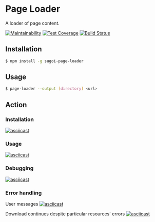# Page Loader
A loader of page content.

[![Maintainability](https://api.codeclimate.com/v1/badges/8990650d7b9bedd07973/maintainability)](https://codeclimate.com/github/badcookie/page-loader/maintainability)
[![Test Coverage](https://api.codeclimate.com/v1/badges/8990650d7b9bedd07973/test_coverage)](https://codeclimate.com/github/badcookie/page-loader/test_coverage)
[![Build Status](https://travis-ci.org/badcookie/page-loader.svg?branch=master)](https://travis-ci.org/badcookie/page-loader)

## Installation
```sh
$ npm install -g sugoi-page-loader
```

## Usage
```sh
$ page-loader --output [directory] <url>
```

## Action
### Installation
[![asciicast](https://asciinema.org/a/VNhiWlPv7Z5DpP9ombehjTgBI.svg)](https://asciinema.org/a/VNhiWlPv7Z5DpP9ombehjTgBI)

### Usage
[![asciicast](https://asciinema.org/a/UhigGLqRmtsNir8JgD2s0yQAG.svg)](https://asciinema.org/a/UhigGLqRmtsNir8JgD2s0yQAG)

### Debugging
[![asciicast](https://asciinema.org/a/sDXoCQVBys9OtKI05q4w4WkaH.svg)](https://asciinema.org/a/sDXoCQVBys9OtKI05q4w4WkaH)

### Error handling
User messages
[![asciicast](https://asciinema.org/a/qRDK3CJps92Co4hd4qMzO8fWd.svg)](https://asciinema.org/a/qRDK3CJps92Co4hd4qMzO8fWd)

Download continues despite particular resources' errors
[![asciicast](https://asciinema.org/a/K6fJxCkoPMgbiri5MTwPHbLi5.svg)](https://asciinema.org/a/K6fJxCkoPMgbiri5MTwPHbLi5)

